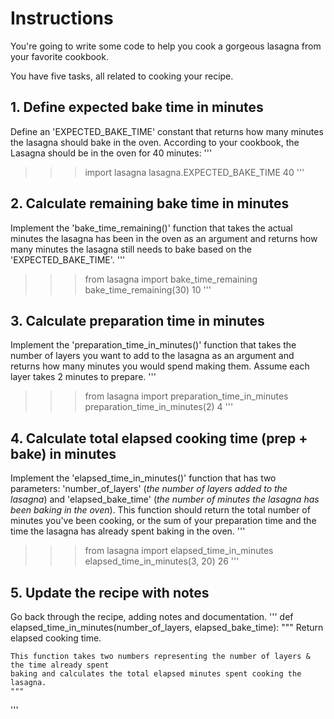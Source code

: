 # Instructions

You're going to write some code to help you cook a gorgeous lasagna from your favorite cookbook.

You have five tasks, all related to cooking your recipe.

## 1. Define expected bake time in minutes
Define an 'EXPECTED_BAKE_TIME' constant that returns how many minutes the lasagna should bake in the oven. According to your cookbook, the Lasagna should be in the oven for 40 minutes:
'''
>>> import lasagna
>>> lasagna.EXPECTED_BAKE_TIME
40
'''

## 2. Calculate remaining bake time in minutes
Implement the 'bake_time_remaining()' function that takes the actual minutes the lasagna has been in the oven as an argument and returns how many minutes the lasagna still needs to bake based on the 'EXPECTED_BAKE_TIME'.
'''
>>> from lasagna import bake_time_remaining
>>> bake_time_remaining(30)
10
'''

## 3. Calculate preparation time in minutes
Implement the 'preparation_time_in_minutes()' function that takes the number of layers you want to add to the lasagna as an argument and returns how many minutes you would spend making them. Assume each layer takes 2 minutes to prepare.
'''
>>> from lasagna import preparation_time_in_minutes
>>> preparation_time_in_minutes(2)
4
'''

## 4. Calculate total elapsed cooking time (prep + bake) in minutes
Implement the 'elapsed_time_in_minutes()' function that has two parameters: 'number_of_layers' (*the number of layers added to the lasagna*) and 'elapsed_bake_time' (*the number of minutes the lasagna has been baking in the oven*). This function should return the total number of minutes you've been cooking, or the sum of your preparation time and the time the lasagna has already spent baking in the oven.
'''
>>> from lasagna import elapsed_time_in_minutes
>>> elapsed_time_in_minutes(3, 20)
26
'''

## 5. Update the recipe with notes
Go back through the recipe, adding notes and documentation.
'''
def elapsed_time_in_minutes(number_of_layers, elapsed_bake_time):
    """
    Return elapsed cooking time.

    This function takes two numbers representing the number of layers & the time already spent 
    baking and calculates the total elapsed minutes spent cooking the lasagna.
    """
'''